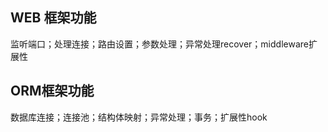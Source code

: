## WEB 框架功能
监听端口；处理连接；路由设置；参数处理；异常处理recover；middleware扩展性

## ORM框架功能
数据库连接；连接池；结构体映射；异常处理；事务；扩展性hook